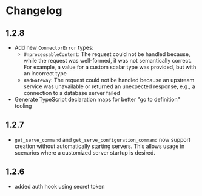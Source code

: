 # Changelog

## 1.2.8
- Add new `ConnectorError` types:
  - `UnprocessableContent`: The request could not be handled because, while the request was well-formed, it was not semantically correct. For example, a value for a custom scalar type was provided, but with an incorrect type
  - `BadGateway`: The request could not be handled because an upstream service was unavailable or returned an unexpected response, e.g., a connection to a database server failed
- Generate TypeScript declaration maps for better "go to definition" tooling

## 1.2.7

- `get_serve_command` and `get_serve_configuration_command` now support creation without
  automatically starting servers. This allows usage in scenarios where a customized server startup
  is desired.

## 1.2.6

- added auth hook using secret token
